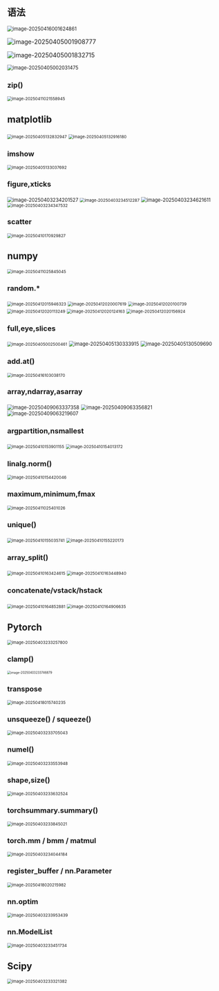 ## 语法

<img src="C:\Users\61591\Desktop\学习\学习笔记\assets\image-20250416001624861.png" alt="image-20250416001624861" style="zoom: 80%;" /> 

![image-20250405001908777](C:\Users\61591\Desktop\学习\学习笔记\assets\image-20250405001908777.png) 

![image-20250405001832715](C:\Users\61591\Desktop\学习\学习笔记\assets\image-20250405001832715.png) 

<img src="C:\Users\61591\Desktop\学习\学习笔记\assets\image-20250405002031475.png" alt="image-20250405002031475" style="zoom:80%;" /> 

### zip()

<img src="C:\Users\61591\Desktop\学习\学习笔记\assets\image-20250411021558945.png" alt="image-20250411021558945" style="zoom:67%;" />  

## matplotlib

<img src="C:\Users\61591\Desktop\学习\学习笔记\assets\image-20250405132832947.png" alt="image-20250405132832947" style="zoom:67%;" />  

<img src="C:\Users\61591\Desktop\学习\学习笔记\assets\image-20250405132916180.png" alt="image-20250405132916180" style="zoom:67%;" /> 

### imshow

<img src="C:\Users\61591\Desktop\学习\学习笔记\assets\image-20250405133037692.png" alt="image-20250405133037692" style="zoom:67%;" /> 

### figure,xticks

<img src="C:\Users\61591\Desktop\学习\学习笔记\assets\image-20250403234201527.png" alt="image-20250403234201527" style="zoom: 80%;" /> 

<img src="C:\Users\61591\Desktop\学习\学习笔记\assets\image-20250403234512287.png" alt="image-20250403234512287" style="zoom:67%;" /> 

<img src="C:\Users\61591\Desktop\学习\学习笔记\assets\image-20250403234621611.png" alt="image-20250403234621611" style="zoom:80%;" /> 

<img src="C:\Users\61591\Desktop\学习\学习笔记\assets\image-20250403234347532.png" alt="image-20250403234347532" style="zoom:67%;" /> 

### scatter

<img src="C:\Users\61591\Desktop\学习\学习笔记\assets\image-20250410170929827.png" alt="image-20250410170929827" style="zoom:67%;" />  

## numpy

<img src="C:\Users\61591\Desktop\学习\学习笔记\assets\image-20250411025845045.png" alt="image-20250411025845045" style="zoom:67%;" /> 

### random.*

<img src="C:\Users\61591\Desktop\学习\学习笔记\assets\image-20250412015946323.png" alt="image-20250412015946323" style="zoom: 67%;" /> 

<img src="C:\Users\61591\Desktop\学习\学习笔记\assets\image-20250412020007619.png" alt="image-20250412020007619" style="zoom:67%;" /> 

<img src="C:\Users\61591\Desktop\学习\学习笔记\assets\image-20250412020100739.png" alt="image-20250412020100739" style="zoom:67%;" /> 

<img src="C:\Users\61591\Desktop\学习\学习笔记\assets\image-20250412020113249.png" alt="image-20250412020113249" style="zoom:67%;" /> 

<img src="C:\Users\61591\Desktop\学习\学习笔记\assets\image-20250412020124163.png" alt="image-20250412020124163" style="zoom:67%;" /> 

<img src="C:\Users\61591\Desktop\学习\学习笔记\assets\image-20250412020156924.png" alt="image-20250412020156924" style="zoom:67%;" /> 

### full,eye,slices

<img src="C:\Users\61591\Desktop\学习\学习笔记\assets\image-20250405002500461.png" alt="image-20250405002500461" style="zoom:67%;" /> 

<img src="C:\Users\61591\Desktop\学习\学习笔记\assets\image-20250405130333915.png" alt="image-20250405130333915" style="zoom:80%;" /> 

<img src="C:\Users\61591\Desktop\学习\学习笔记\assets\image-20250405130509690.png" alt="image-20250405130509690" style="zoom: 80%;" />  

### add.at()

<img src="C:\Users\61591\Desktop\学习\学习笔记\assets\image-20250416103038170.png" alt="image-20250416103038170" style="zoom:67%;" /> 

### array,ndarray,asarray

<img src="C:\Users\61591\Desktop\学习\学习笔记\assets\image-20250409063337358.png" alt="image-20250409063337358" style="zoom:80%;" /> 

<img src="C:\Users\61591\Desktop\学习\学习笔记\assets\image-20250409063356821.png" alt="image-20250409063356821" style="zoom:80%;" /> 

<img src="C:\Users\61591\Desktop\学习\学习笔记\assets\image-20250409063219607.png" alt="image-20250409063219607" style="zoom:80%;" /> 

### argpartition,nsmallest

<img src="C:\Users\61591\Desktop\学习\学习笔记\assets\image-20250410153901155.png" alt="image-20250410153901155" style="zoom:67%;" /> 

<img src="C:\Users\61591\Desktop\学习\学习笔记\assets\image-20250410154013172.png" alt="image-20250410154013172" style="zoom:67%;" /> 

### linalg.norm()

<img src="C:\Users\61591\Desktop\学习\学习笔记\assets\image-20250410154420046.png" alt="image-20250410154420046" style="zoom:67%;" /> 

### maximum,minimum,fmax

<img src="C:\Users\61591\Desktop\学习\学习笔记\assets\image-20250411025401026.png" alt="image-20250411025401026" style="zoom:67%;" /> 

### unique()

<img src="C:\Users\61591\Desktop\学习\学习笔记\assets\image-20250410155035741.png" alt="image-20250410155035741" style="zoom: 67%;" /> 

 <img src="C:\Users\61591\Desktop\学习\学习笔记\assets\image-20250410155220173.png" alt="image-20250410155220173" style="zoom:67%;" /> 

### array_split()

<img src="C:\Users\61591\Desktop\学习\学习笔记\assets\image-20250410163424615.png" alt="image-20250410163424615" style="zoom: 67%;" /> 

<img src="C:\Users\61591\Desktop\学习\学习笔记\assets\image-20250410163448940.png" alt="image-20250410163448940" style="zoom:67%;" /> 

### concatenate/vstack/hstack

<img src="C:\Users\61591\Desktop\学习\学习笔记\assets\image-20250410164852881.png" alt="image-20250410164852881" style="zoom:67%;" /> 

<img src="C:\Users\61591\Desktop\学习\学习笔记\assets\image-20250410164906635.png" alt="image-20250410164906635" style="zoom:67%;" /> 

## Pytorch

<img src="C:\Users\61591\Desktop\学习\学习笔记\assets\image-20250403233257800.png" alt="image-20250403233257800" style="zoom:67%;" /> 

### clamp()

<img src="C:\Users\61591\Desktop\学习\学习笔记\assets\image-20250403233746879.png" alt="image-20250403233746879" style="zoom:50%;" /> 

### transpose

<img src="C:\Users\61591\Desktop\学习\学习笔记\assets\image-20250418015740235.png" alt="image-20250418015740235" style="zoom:67%;" /> 

### unsqueeze() / squeeze()

<img src="C:\Users\61591\Desktop\学习\学习笔记\assets\image-20250403233705043.png" alt="image-20250403233705043" style="zoom:67%;" /> 

### numel()

<img src="C:\Users\61591\Desktop\学习\学习笔记\assets\image-20250403233553948.png" alt="image-20250403233553948" style="zoom:67%;" /> 

### shape,size()

<img src="C:\Users\61591\Desktop\学习\学习笔记\assets\image-20250403233632524.png" alt="image-20250403233632524" style="zoom:67%;" /> 

### torchsummary.summary()

<img src="C:\Users\61591\Desktop\学习\学习笔记\assets\image-20250403233845021.png" alt="image-20250403233845021" style="zoom:67%;" /> 

### torch.mm / bmm / matmul

<img src="C:\Users\61591\Desktop\学习\学习笔记\assets\image-20250403234044184.png" alt="image-20250403234044184" style="zoom:67%;" /> 

### register_buffer / nn.Parameter

<img src="C:\Users\61591\Desktop\学习\学习笔记\assets\image-20250418020215982.png" alt="image-20250418020215982" style="zoom:67%;" /> 

### nn.optim

<img src="C:\Users\61591\Desktop\学习\学习笔记\assets\image-20250403233953439.png" alt="image-20250403233953439" style="zoom:67%;" /> 

### nn.ModelList

<img src="C:\Users\61591\Desktop\学习\学习笔记\assets\image-20250403233451734.png" alt="image-20250403233451734" style="zoom:67%;" /> 

## Scipy

<img src="C:\Users\61591\Desktop\学习\学习笔记\assets\image-20250403233321382.png" alt="image-20250403233321382" style="zoom:67%;" /> 
